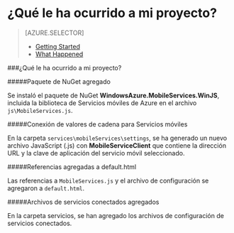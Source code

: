<properties 
	pageTitle="" 
	description="Describe lo que le ha ocurrido al proyecto de Servicios móviles de Azure en Visual Studio" 
	services="mobile-services" 
	documentationCenter="" 
	authors="patshea123" 
	manager="douge" 
	editor=""/>

<tags 
	ms.service="mobile-services" 
	ms.workload="mobile" 
	ms.tgt_pltfrm="NA" 
	ms.devlang="JavaScript" 
	ms.topic="article" 
	ms.date="07/02/2015" 
	ms.author="patshea"/>

# ¿Qué le ha ocurrido a mi proyecto?

> [AZURE.SELECTOR]
> - [Getting Started](vs-mobile-services-javascript-getting-started.md)
> - [What Happened](vs-mobile-services-javascript-what-happened.md)

###¿Qué le ha ocurrido a mi proyecto?

#####Paquete de NuGet agregado

Se instaló el paquete de NuGet **WindowsAzure.MobileServices.WinJS**, incluida la biblioteca de Servicios móviles de Azure en el archivo `js\MobileServices.js`.
  
#####Conexión de valores de cadena para Servicios móviles 

En la carpeta `services\mobileServices\settings`, se ha generado un nuevo archivo JavaScript (.js) con **MobileServiceClient** que contiene la dirección URL y la clave de aplicación del servicio móvil seleccionado.


#####Referencias agregadas a default.html

Las referencias a `MobileServices.js` y el archivo de configuración se agregaron a `default.html`.


#####Archivos de servicios conectados agregados

En la carpeta servicios, se han agregado los archivos de configuración de servicios conectados.



 

<!---HONumber=August15_HO6-->